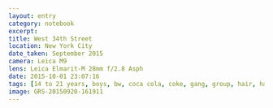 ```yaml
--- 
layout: entry
category: notebook
excerpt:
title: West 34th Street
location: New York City
date_taken: September 2015
camera: Leica M9
lens: Leica Elmarit-M 28mm f/2.8 Asph
date: 2015-10-01 23:07:16
tags: [14 to 21 years, boys, bw, coca cola, coke, gang, group, hair, hats, jewish, shirts, street, walking]
image: GRS-20150920-161911
---
```

